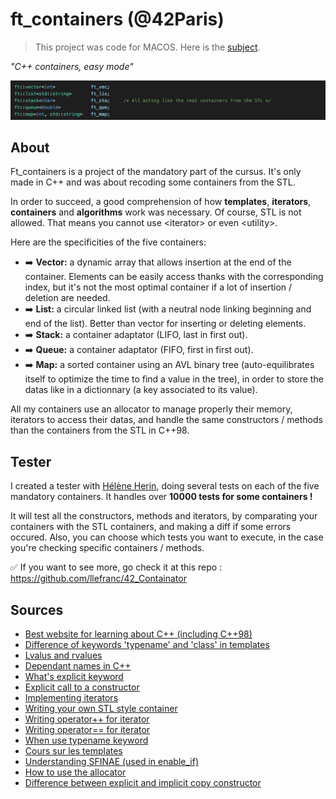 # ft_containers (@42Paris)

> This project was code for MACOS. Here is the [subject][1].
>
*"C++ containers, easy mode"*

![Alt text](https://github.com/llefranc/42_ft_containers/blob/main/containers_example.png)

## About

Ft_containers is a project of the mandatory part of the cursus.
It's only made in C++ and was about recoding some containers from the STL.

In order to succeed, a good comprehension of how **templates**, **iterators**, **containers** and 
**algorithms** work was necessary. Of course, STL is not allowed. That means 
you cannot use \<iterator\> or even \<utility\>. 

Here are the specificities of the five containers:

- :arrow_right: **Vector:** a dynamic array that allows insertion at the end of the container. Elements can be easily access thanks with the corresponding index, but it's not the most optimal container if a lot of insertion / deletion are needed.
- :arrow_right: **List:** a circular linked list (with a neutral node linking beginning and end of the list). Better than vector for inserting or deleting elements.
- :arrow_right: **Stack:** a container adaptator (LIFO, last in first out).
- :arrow_right: **Queue:** a container adaptator (FIFO, first in first out).
- :arrow_right: **Map:** a sorted container using an AVL binary tree (auto-equilibrates itself to optimize the time to find a value in the tree), in order to store the datas like in a dictionnary (a key associated to its value).

All my containers use an allocator to manage properly their memory, iterators to access their datas, and handle the same constructors / methods than the containers from the STL in C++98.

## Tester

I created a tester with [Hélène Herin][16], doing several tests on each of the five mandatory containers. It handles over **10000 tests for some containers !**

It will test all the constructors, methods and iterators, by comparating your containers with the STL containers, and making a diff if some errors occured.
Also, you can choose which tests you want to execute, in the case you're checking specific containers / methods.

:white_check_mark:  If you want to see more, go check it at this repo : https://github.com/llefranc/42_Containator 

## Sources

- [Best website for learning about C++ (including C++98)][17]
- [Difference of keywords 'typename' and 'class' in templates][2]
- [Lvalus and rvalues][3]
- [Dependant names in C++][4]
- [What's explicit keyword][5]
- [Explicit call to a constructor][15]
- [Implementing iterators][6]
- [Writing your own STL style container][7]
- [Writing operator++ for iterator][8]
- [Writing operator== for iterator][9]
- [When use typename keyword][10]
- [Cours sur les templates][11]
- [Understanding SFINAE (used in enable_if)][12]
- [How to use the allocator][13]
- [Difference between explicit and implicit copy constructor][14]

[1]: https://github.com/llefranc/42_ft_containers/blob/main/ft_containers.en.subject.pdf
[2]: https://stackoverflow.com/questions/2023977/difference-of-keywords-typename-and-class-in-templates
[3]: https://www.tutorialspoint.com/What-are-Lvalues-and-Rvalues-in-Cplusplus#:~:text=An%20lvalue%20(locator%20value)%20represents,some%20identifiable%20location%20in%20memory.
[4]: https://stackoverflow.com/questions/1527849/how-do-you-understand-dependent-names-in-c#:~:text=A%20dependent%20name%20is%20essentially,depends%20on%20a%20template%20argument.&text=Names%20that%20depend%20on%20a,at%20the%20point%20of%20definition.
[5]: https://stackoverflow.com/questions/121162/what-does-the-explicit-keyword-mean
[6]: https://stackoverflow.com/questions/8054273/how-to-implement-an-stl-style-iterator-and-avoid-common-pitfalls
[7]: https://stackoverflow.com/questions/7758580/writing-your-own-stl-container/7759622#7759622
[8]: https://stackoverflow.com/questions/4329677/increment-operator-iterator-implementation
[9]: https://stackoverflow.com/questions/12806657/writing-an-operator-function-for-an-iterator-in-c
[10]: https://stackoverflow.com/questions/7923369/when-is-the-typename-keyword-necessary
[11]: https://cpp.developpez.com/cours/cpp/?page=page_14
[12]: https://en.wikibooks.org/wiki/More_C%2B%2B_Idioms/SFINAE
[13]: https://stackoverflow.com/questions/59539057/c-does-it-lead-to-double-free-when-destroy-element-in-allocatorstring
[14]: https://stackoverflow.com/questions/1051379/is-there-a-difference-between-copy-initialization-and-direct-initialization
[15]: https://stackoverflow.com/questions/12036037/explicit-call-to-a-constructor
[16]: https://github.com/hherin
[17]: http://www.cplusplus.com/

